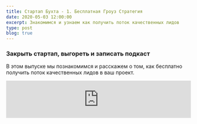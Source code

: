```yaml
---
title: Стартап Бухта - 1. Бесплатная Гроуз Стратегия
date: 2020-05-03 12:00:00
excerpt: Знакомимся и узнаем как получить поток качественных лидов
type: post
blog: true
---
```


<ListenLinks
anchor="https://anchor.fm/startup-bay/episodes/ep-edibvq/a-a23g65i"
spotify="https://open.spotify.com/episode/1Mr6P6uQenxY4jQlU4LJ1Q"
yandex=""
rss="https://anchor.fm/s/1f797fec/podcast/rss"/>

### Закрыть стартап, выгореть и записать подкаст

В этом выпуске мы познакомимся и расскажем о том, как бесплатно получить поток качественных лидов в ваш проект.

<iframe src="https://anchor.fm/startup-bay/embed" height="102px" width="100%" frameborder="0" scrolling="no"></iframe>

<!-- <div class="home" style="padding: 0px;">
<div class="hero" style="padding: 0px;">
<p class="action">
<a href="#" class="nav-link action-button" target="_blank">
  Слушать тут
</a>
<a href="#" class="nav-link action-button" target="_blank">
  Слушать там
</a>
</p>
</div>
</div> -->
